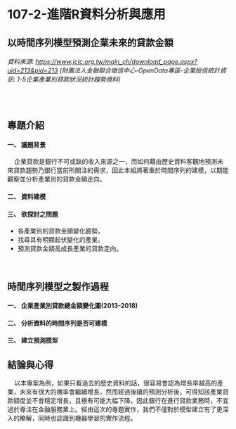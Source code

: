 # 107-2-進階R資料分析與應用
## 以時間序列模型預測企業未來的貸款金額
###### 資料來源: https://www.jcic.org.tw/main_ch/download_page.aspx?uid=213&pid=213 (財團法人金融聯合徵信中心-OpenData專區-企業授信統計資訊: 1-5企業產業別貸款狀況統計趨勢資料) 
<br>

## 專題介紹
#### 一、	議題背景
&nbsp;&nbsp;&nbsp;&nbsp;企業貸款是銀行不可或缺的收入來源之一，而如何藉由歷史資料客觀地預測未來貸款趨勢乃銀行當前所關注的需求，因此本組將著重於時間序列的建模，以期能觀察並分析產業別的貸款金額走向。<br>
#### 二、	資料建模

#### 三、	欲探討之問題
<ul>
  <li>各產業別的貸款金額變化趨勢。</li>
  <li>找尋具有明顯起伏變化的產業。</li>
  <li>預測貸款金額高成長產業的貸款走向。</li>
</ul>
<br>

## 時間序列模型之製作過程
#### 一、	企業產業別貸款總金額變化圖(2013-2018)

#### 二、	分析資料的時間序列是否可建模

#### 三、	建立預測模型

## 結論與心得
&nbsp;&nbsp;&nbsp;&nbsp;以本專案為例，如果只看過去的歷史資料的話，很容易會認為增長率越高的產業，未來有很大的機率會繼續增長，然而經過後續的預測分析後，可得知該產業貸款額度並不會穩定增長，且極有可能大幅下降，因此銀行在進行貸款業務時，不宜過於專注在金融服務業上。經由這次的專題實作，我們不僅對於模型建立有了更深入的瞭解，同時也認識到機器學習的實作流程。
